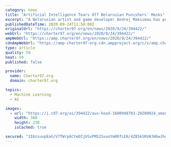 ```yaml
---
category: news
title: "Artificial Intelligence Tears Off Belarusian Punishers' Masks"
excerpt: "A Belarusian artist and game developer Andrej Maksimau has published a video of a neural network identifying security officers in photos and \"tearing masks off them.\" The video was posted on Youtube."
publishedDateTime: 2020-09-24T11:58:00Z
originalUrl: "https://charter97.org/en/news/2020/9/24/394422/"
webUrl: "https://charter97.org/en/news/2020/9/24/394422/"
ampWebUrl: "https://amp.charter97.org/en/news/2020/9/24/394422/"
cdnAmpWebUrl: "https://amp-charter97-org.cdn.ampproject.org/c/s/amp.charter97.org/en/news/2020/9/24/394422/"
type: article
quality: 59
heat: 59
published: false

provider:
  name: Charter97.org
  domain: charter97.org

topics:
  - Machine Learning
  - AI

images:
  - url: "https://i.c97.org/ai/394422/aux-head-1600948703-20200924_omon_ii_360.jpg"
    width: 360
    height: 230
    isCached: true

secured: "3I6zsuvpEah/V7TWrpACYeDIjUSxPM52SvuoYmRRfLE8/4Z85kSRVHJHbwJhqU08Vx2/Bkgm/11DFTs/QE2V4KyRtp737znXuzVQPie9Svlnpb5tvG9b0yDFvfg4HA1M+yTjPUe7HF55Hw04Wdg56ZG8yXkgRGKS8WvJr2zw9+XHKMQFGMzMi8BVQHGyBZJWe2Njn2qNILj2MHp48eioD3DrdSW6c3AVX8l8wIzCURPoOyXku0UqW4cK8Kda/IVFeaPcuhp5k2u3yL+tnEYdLTAy1AEczxKvlgGi7nYsaFmCx+c6xYJpM/LYzU9VjtvdtTQWg9TRv56ADp4/i8GNDsuOd+r7u0kI0SUKM21KGCw=;ssup11KrRLMU7O/Ot+Cn3A=="
---
```


